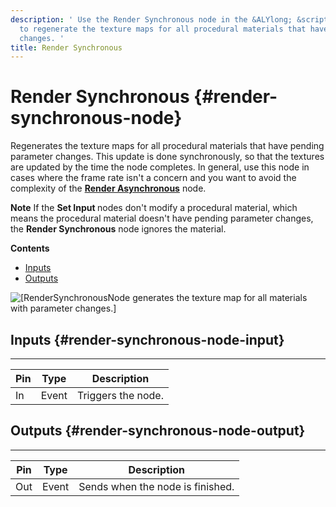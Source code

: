 ```yaml
---
description: ' Use the Render Synchronous node in the &ALYlong; &script-canvas; editor
  to regenerate the texture maps for all procedural materials that have pending parameter
  changes. '
title: Render Synchronous
---
```

# Render Synchronous {#render-synchronous-node}

Regenerates the texture maps for all procedural materials that have pending parameter changes\. This update is done synchronously, so that the textures are updated by the time the node completes\. In general, use this node in cases where the frame rate isn't a concern and you want to avoid the complexity of the **[Render Asynchronous](/docs/userguide/render-asynchronous-node.md)** node\.

**Note**
If the **Set Input <Type>** nodes don't modify a procedural material, which means the procedural material doesn't have pending parameter changes, the **Render Synchronous** node ignores the material\.

**Contents**
+ [Inputs](#render-synchronous-node-input)
+ [Outputs](#render-synchronous-node-output)

![\[RenderSynchronousNode generates the texture map for all materials with parameter changes.\]](/images/userguide/scripting/script-canvas/scriptcanvasnodes/script-canvas-render-synchronous-node.png)

## Inputs {#render-synchronous-node-input}


****

| Pin | Type | Description |
| --- | --- | --- |
| In | Event | Triggers the node\. |

## Outputs {#render-synchronous-node-output}


****

| Pin | Type | Description |
| --- | --- | --- |
| Out | Event | Sends when the node is finished\. |